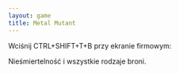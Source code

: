 ```yaml
---
layout: game
title: Metal Mutant
---
```


Wciśnij CTRL+SHIFT+T+B przy ekranie firmowym:

Nieśmiertelność i wszystkie rodzaje broni.
